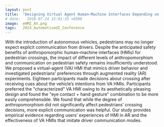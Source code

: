 ```yaml
---
layout: post
title:  "Designing Virtual Agent Human–Machine Interfaces Depending on the Communication and Anthropomorphism Levels in Augmented Reality"
# date:   2018-07-24 15:01:35 +0300
image:  eHMI_AV.png
tags:   2023_AutomotiveUI_Conference
---
```


With the introduction of autonomous vehicles, pedestrians may no longer expect explicit communication from drivers. Despite the anticipated safety benefits of anthropomorphic human–machine interfaces (HMIs) for pedestrian crossings, the impact of different levels of anthropomorphism and communication on pedestrian safety remains insufficiently understood. We proposed a virtual-agent (VA) HMI that mimics driver behavior and investigated pedestrians’ preferences through augmented reality (AR) experiments. Eighteen participants made decisions about crossing after receiving cues about the vehicle’s intentions from VA HMIs. Participants preferred the "characterized" VA HMI owing to its aesthetically pleasing design and found the "eye contact + hand gesture" combination to be more easily comprehensible. We found that while the degree of anthropomorphism did not significantly affect pedestrians’ crossing decisions, more explicit communication was helpful. Our study provides empirical evidence regarding users’ experiences of HMI in AR and the effectiveness of VA HMIs that imitate driver communication modes.